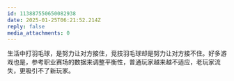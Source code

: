 ```yaml
---
id: 113887550650082938
date: 2025-01-25T06:21:52.214Z
reply: false
media_attachments: 0
---
```


生活中打羽毛球，是努力让对方接住，竞技羽毛球却是努力让对方接不住。好多游戏也是，参考职业赛场的数据来调整平衡性，普通玩家越来越不适应，老玩家流失，更吸引不了新玩家。

